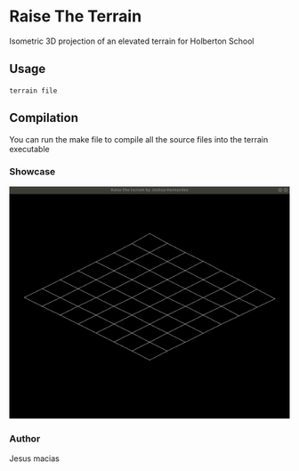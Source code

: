 # Raise The Terrain

Isometric 3D projection of an elevated terrain for Holberton School

## Usage

```
terrain file
```

## Compilation

You can run the make file to compile all the source files into the terrain executable

### Showcase

![Raise The Terrain](raise_the_terrain.gif)

### Author

Jesus macias
